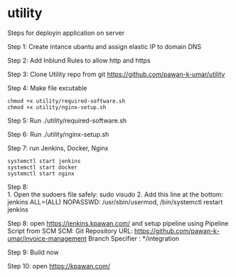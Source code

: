 # utility


Steps for deployin application on server

Step 1: Create intance ubantu and assign elastic IP to domain DNS

Step 2: Add Inblund Rules to allow http and https

Step 3: Clone Utility repo from git  https://github.com/pawan-k-umar/utility

Step 4: Make file excutable 

    chmod +x utility/required-software.sh
    chmod +x utility/nginx-setup.sh

Step 5: Run ./utility/required-software.sh

Step 6: Run ./utility/nginx-setup.sh

Step 7: run Jenkins, Docker, Nginx

    systemctl start jenkins
    systemctl start docker
    systemctl start nginx

Step 8:  
	1. Open the sudoers file safely: sudo visudo
    2. Add this line at the bottom: jenkins ALL=(ALL) NOPASSWD: /usr/sbin/usermod, /bin/systemctl restart jenkins


Step 8: open https://jenkins.kpawan.com/ and setup pipeline using Pipeline Script from SCM
    SCM: Git
    Repository URL: https://github.com/pawan-k-umar/invoice-management
    Branch Specifier : */integration

Step 9: Build now

Step 10: open https://kpawan.com/